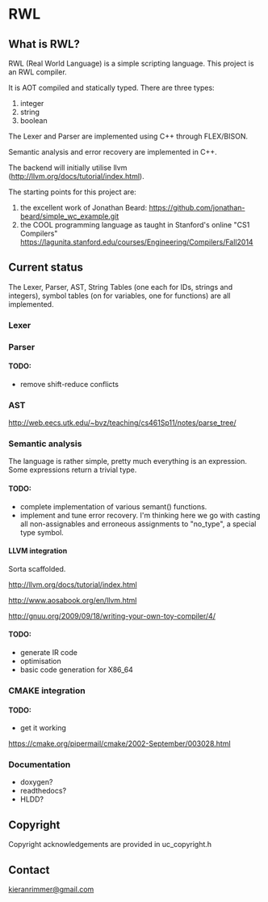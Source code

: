 # RWL

## What is RWL?
 
RWL (Real World Language) is a simple scripting language.  This project is an RWL compiler.

It is AOT compiled and statically typed.  There are three types:
1. integer
2. string
3. boolean

The Lexer and Parser are implemented using C++ through
 FLEX/BISON.
 
Semantic analysis and error recovery are implemented in C++.

The backend will initially utilise llvm (http://llvm.org/docs/tutorial/index.html).


The starting points for this project are:

1.  the excellent work of Jonathan Beard:
https://github.com/jonathan-beard/simple_wc_example.git
2.  the COOL programming language as taught in Stanford's online "CS1 Compilers"
https://lagunita.stanford.edu/courses/Engineering/Compilers/Fall2014

## Current status

The Lexer, Parser, AST, String Tables 
(one each for IDs, strings and integers), 
symbol tables (on for variables, one for functions) 
are all implemented.


### Lexer

### Parser

#### TODO:

- remove shift-reduce conflicts

### AST

http://web.eecs.utk.edu/~bvz/teaching/cs461Sp11/notes/parse_tree/

### Semantic analysis

The language is rather simple, pretty much everything is an expression.
Some expressions return a trivial type.

#### TODO:

- complete implementation of various semant() functions.
- implement and tune error recovery.  I'm thinking here we
go with casting all non-assignables and erroneous assignments
to "no_type", a special type symbol.

#### LLVM integration

Sorta scaffolded.

http://llvm.org/docs/tutorial/index.html

http://www.aosabook.org/en/llvm.html

http://gnuu.org/2009/09/18/writing-your-own-toy-compiler/4/

#### TODO:

- generate IR code
- optimisation
- basic code generation for X86_64

### CMAKE integration

#### TODO:

- get it working

https://cmake.org/pipermail/cmake/2002-September/003028.html

### Documentation

- doxygen?
- readthedocs?
- HLDD?


## Copyright

Copyright acknowledgements are provided in uc_copyright.h

## Contact

kieranrimmer@gmail.com